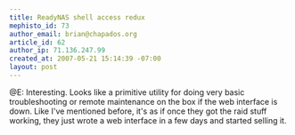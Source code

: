 ```yaml
--- 
title: ReadyNAS shell access redux
mephisto_id: 73
author_email: brian@chapados.org
article_id: 62
author_ip: 71.136.247.99
created_at: 2007-05-21 15:14:39 -07:00
layout: post
---
```

@E: Interesting.  Looks like a primitive utility for doing very basic troubleshooting or remote maintenance on the box if the web interface is down. Like I've mentioned before, it's as if once they got the raid stuff working, they just wrote a web interface in a few days and started selling it.
